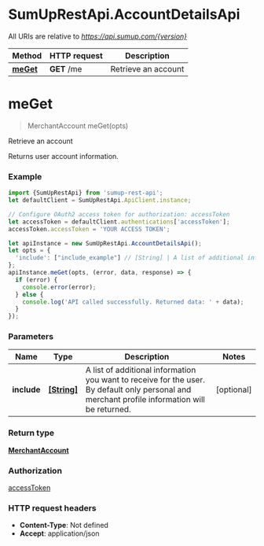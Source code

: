 # SumUpRestApi.AccountDetailsApi

All URIs are relative to *https://api.sumup.com/{version}*

Method | HTTP request | Description
------------- | ------------- | -------------
[**meGet**](AccountDetailsApi.md#meGet) | **GET** /me | Retrieve an account

<a name="meGet"></a>
# **meGet**
> MerchantAccount meGet(opts)

Retrieve an account

Returns user account information.

### Example
```javascript
import {SumUpRestApi} from 'sumup-rest-api';
let defaultClient = SumUpRestApi.ApiClient.instance;

// Configure OAuth2 access token for authorization: accessToken
let accessToken = defaultClient.authentications['accessToken'];
accessToken.accessToken = 'YOUR ACCESS TOKEN';

let apiInstance = new SumUpRestApi.AccountDetailsApi();
let opts = { 
  'include': ["include_example"] // [String] | A list of additional information you want to receive for the user. By default only personal and merchant profile information will be returned.
};
apiInstance.meGet(opts, (error, data, response) => {
  if (error) {
    console.error(error);
  } else {
    console.log('API called successfully. Returned data: ' + data);
  }
});
```

### Parameters

Name | Type | Description  | Notes
------------- | ------------- | ------------- | -------------
 **include** | [**[String]**](String.md)| A list of additional information you want to receive for the user. By default only personal and merchant profile information will be returned. | [optional] 

### Return type

[**MerchantAccount**](MerchantAccount.md)

### Authorization

[accessToken](../README.md#accessToken)

### HTTP request headers

 - **Content-Type**: Not defined
 - **Accept**: application/json

